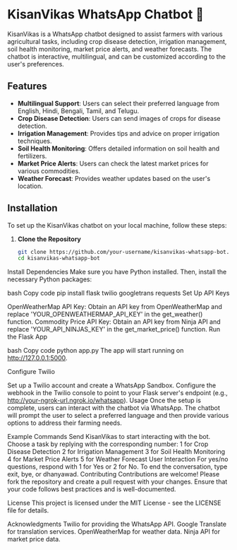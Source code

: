 # KisanVikas WhatsApp Chatbot 🌾

KisanVikas is a WhatsApp chatbot designed to assist farmers with various agricultural tasks, including crop disease detection, irrigation management, soil health monitoring, market price alerts, and weather forecasts. The chatbot is interactive, multilingual, and can be customized according to the user's preferences.

## Features

- **Multilingual Support**: Users can select their preferred language from English, Hindi, Bengali, Tamil, and Telugu.
- **Crop Disease Detection**: Users can send images of crops for disease detection.
- **Irrigation Management**: Provides tips and advice on proper irrigation techniques.
- **Soil Health Monitoring**: Offers detailed information on soil health and fertilizers.
- **Market Price Alerts**: Users can check the latest market prices for various commodities.
- **Weather Forecast**: Provides weather updates based on the user's location.

## Installation

To set up the KisanVikas chatbot on your local machine, follow these steps:

1. **Clone the Repository**
   ```bash
   git clone https://github.com/your-username/kisanvikas-whatsapp-bot.git
   cd kisanvikas-whatsapp-bot
Install Dependencies
Make sure you have Python installed. Then, install the necessary Python packages:

bash
Copy code
pip install flask twilio googletrans requests
Set Up API Keys

OpenWeatherMap API Key: Obtain an API key from OpenWeatherMap and replace 'YOUR_OPENWEATHERMAP_API_KEY' in the get_weather() function.
Commodity Price API Key: Obtain an API key from Ninja API and replace 'YOUR_API_NINJAS_KEY' in the get_market_price() function.
Run the Flask App

bash
Copy code
python app.py
The app will start running on http://127.0.0.1:5000.

Configure Twilio

Set up a Twilio account and create a WhatsApp Sandbox.
Configure the webhook in the Twilio console to point to your Flask server's endpoint (e.g., http://your-ngrok-url.ngrok.io/whatsapp).
Usage
Once the setup is complete, users can interact with the chatbot via WhatsApp. The chatbot will prompt the user to select a preferred language and then provide various options to address their farming needs.

Example Commands
Send KisanVikas to start interacting with the bot.
Choose a task by replying with the corresponding number:
1 for Crop Disease Detection
2 for Irrigation Management
3 for Soil Health Monitoring
4 for Market Price Alerts
5 for Weather Forecast
User Interaction
For yes/no questions, respond with 1 for Yes or 2 for No.
To end the conversation, type exit, bye, or dhanyawad.
Contributing
Contributions are welcome! Please fork the repository and create a pull request with your changes. Ensure that your code follows best practices and is well-documented.

License
This project is licensed under the MIT License - see the LICENSE file for details.

Acknowledgments
Twilio for providing the WhatsApp API.
Google Translate for translation services.
OpenWeatherMap for weather data.
Ninja API for market price data.
